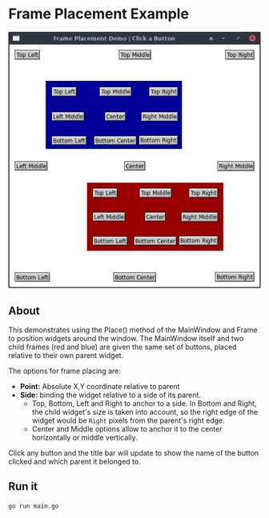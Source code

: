 # Frame Placement Example

![Screenshot](screenshot.png)

## About

This demonstrates using the Place() method of the MainWindow and Frame to
position widgets around the window. The MainWindow itself and two child frames
(red and blue) are given the same set of buttons, placed relative to their own
parent widget.

The options for frame placing are:

* **Point:** Absolute X,Y coordinate relative to parent
* **Side:** binding the widget relative to a side of its parent.
  * Top, Bottom, Left and Right to anchor to a side. In Bottom and Right, the
    child widget's size is taken into account, so the right edge of the widget
    would be `Right` pixels from the parent's right edge.
  * Center and Middle options allow to anchor it to the center horizontally or
    middle vertically.

Click any button and the title bar will update to show the name of the
button clicked and which parent it belonged to.

## Run it

```
go run main.go
```
